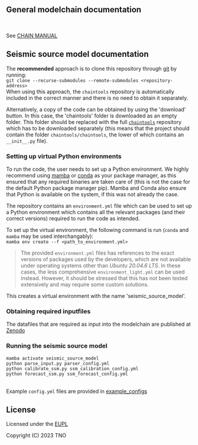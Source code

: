 ## General modelchain documentation ##
<br>

See [CHAIN MANUAL](/CHAIN_MANUAL.md)

## Seismic source model documentation ##

 The **recommended** approach is to clone this repository through [git](https://git-scm.com/) by running:  
  `git clone --recurse-submodules --remote-submodules <repository-address>` <br>
  When using this approach, the `chaintools` repository is automatically included in the correct manner and there is no  need to obtain it separately.
  
  Alternatively, a copy of the code can be obtained by using the 'download' button. 
  In this case, the 'chaintools' folder is downloaded as an empty folder. This folder should be 
  replaced with the full [`chaintools`](https://github.com/TNO/SHRA-Groningen-chaintools) repository which has to be downloaded separately (this means that
  the project should contain the folder `chaintools/chaintools`, the lower of which contains an `__init__.py` file).

### Setting up virtual Python environments ###

To run the code, the user needs to set up a Python environment. 
We highly recommend using [mamba](https://github.com/conda-forge/miniforge) or 
[conda](https://docs.conda.io/projects/miniconda/en/latest/) as your package manager, as this ensured that any 
required binaries are taken care of (this is not the case for the default Python package manager pip).
Mamba and Conda also ensure that Python is available on the system, if this was not already the case.

The repository contains an `environment.yml` file which can be used to set up a Python environment which contains all the relevant packages (and their correct versions) required to run 
the code as intended. 

To set up the virtual environment, the following command is run (`conda` and `mamba` may be used interchangably): <br>
`mamba env create --f <path_to_environment.yml>` <br>

> The provided `environment.yml` files has references to the exact versions of packages used by the developers, 
which are not available under operating systems other than _Ubuntu 20.04.6 LTS_. In these cases, the less comprehensive 
`environment_light.yml` can be used instead.  However, it should be stressed that this has not been tested extensively 
and may require some custom solutions.

This creates a virtual environment with the name 'seismic_source_model'.

### Obtaining required inputfiles ###

The datafiles that are required as input into the modelchain are published at [Zenodo](https://doi.org/10.5281/zenodo.10245813)

### Running the seismic source model ###


`mamba activate seismic_source_model` <br>
`python parse_input.py parser_config.yml` <br>
`python calibrate_ssm.py ssm_calibration_config.yml` <br>
`python forecast_ssm.py ssm_forecast_config.yml` <br> <br>


Example `config.yml` files are provided in [example_configs](/example_configs)

## License ##
Licensed under the [EUPL](/LICENSE)

Copyright (C) 2023 TNO
